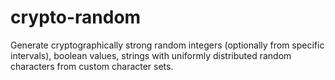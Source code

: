 # crypto-random

Generate cryptographically strong random integers (optionally from specific intervals), boolean values, strings with uniformly distributed random characters from custom character sets.
